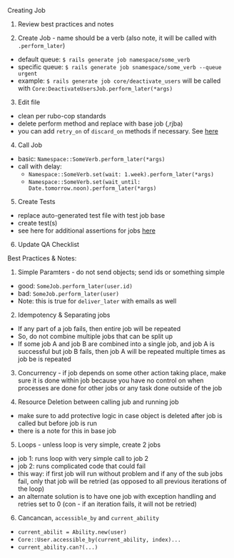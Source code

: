 Creating Job
1. Review best practices and notes

2. Create Job - name should be a verb (also note, it will be called with `.perform_later`)
  - default queue: `$ rails generate job namespace/some_verb`
  - specific queue: `$ rails generate job snamespace/some_verb --queue urgent` 
  - example: `$ rails generate job core/deactivate_users` will be called with `Core:DeactivateUsersJob.perform_later(*args)`

3. Edit file 
  - clean per rubo-cop standards
  - delete perform method and replace with base job (,rjba)
  - you can add `retry_on` of `discard_on` methods if necessary. See [here](https://edgeguides.rubyonrails.org/active_job_basics.html#retrying-or-discarding-failed-jobs)

4. Call Job
  - basic: `Namespace::SomeVerb.perform_later(*args)`
  - call with delay:
    - `Namespace::SomeVerb.set(wait: 1.week).perform_later(*args)`
    - `Namespace::SomeVerb.set(wait_until: Date.tomorrow.noon).perform_later(*args)`

5. Create Tests
  - replace auto-generated test file with test job base
  - create test(s)
  - see here for additional assertions for jobs [here](https://edgeapi.rubyonrails.org/classes/ActiveJob/TestHelper.html)

6. Update QA Checklist

Best Practices & Notes:
1. Simple Paramters - do not send objects; send ids or something simple
  - good: `SomeJob.perform_later(user.id)`
  - bad: `SomeJob.perform_later(user)`
  - Note: this is true for `deliver_later` with emails as well

2. Idempotency & Separating jobs
  - If any part of a job fails, then entire job will be repeated
  - So, do not combine multiple jobs that can be split up
  - If some job A and job B are combined into a single job, and job A is successful but job B fails, then job A will be repeated multiple times as job be is repeated

3. Concurrency - if job depends on some other action taking place, make sure it is done within job because you have no control on when processes are done for other jobs or any task done outside of the job

4. Resource Deletion between calling jub and running job
  - make sure to add protective logic in case object is deleted after job is called but before job is run
  - there is a note for this in base job

5. Loops - unless loop is very simple, create 2 jobs
  - job 1: runs loop with very simple call to job 2
  - job 2: runs complicated code that could fail
  - this way: if first job will run without problem and if any of the sub jobs fail, only that job will be retried (as opposed to all previous iterations of the loop)
  - an alternate solution is to have one job with exception handling and retries set to 0 (con - if an iteration fails, it will not be retried)

6. Cancancan, `accessible_by` and `current_ability`
  - `current_abilit = Ability.new(user)`
  - `Core::User.accessible_by(current_ability, index)...`
  - `current_ability.can?(...)`



